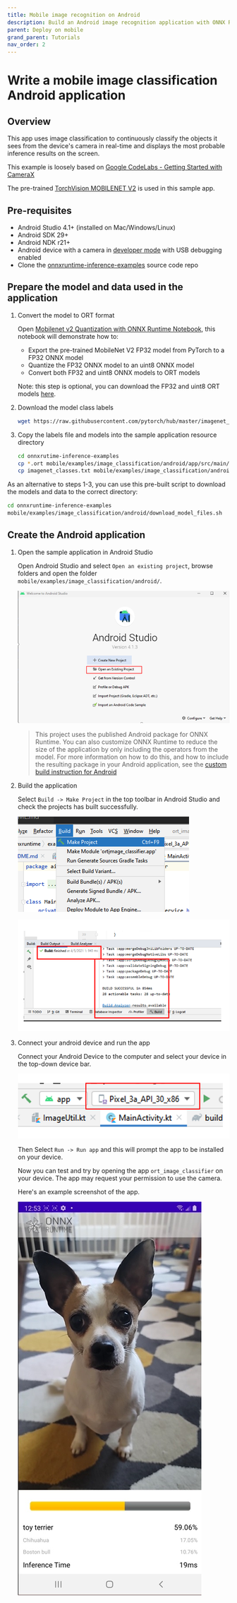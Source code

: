 ```yaml
---
title: Mobile image recognition on Android
description: Build an Android image recognition application with ONNX Runtime
parent: Deploy on mobile
grand_parent: Tutorials
nav_order: 2
---
```


# Write a mobile image classification Android application

## Overview

This app uses image classification to continuously classify the objects it sees from the device's camera in real-time and displays the most probable inference results on the screen.

This example is loosely based on [Google CodeLabs - Getting Started with CameraX](https://codelabs.developers.google.com/codelabs/camerax-getting-started)

The pre-trained [TorchVision MOBILENET V2](https://pytorch.org/hub/pytorch_vision_mobilenet_v2/) is used in this sample app.

## Pre-requisites

- Android Studio 4.1+ (installed on Mac/Windows/Linux)
- Android SDK 29+
- Android NDK r21+
- Android device with a camera in [developer mode](https://developer.android.com/studio/debug/dev-options) with USB debugging enabled
- Clone the [onnxruntime-inference-examples](https://github.com/microsoft/onnxruntime-inference-examples) source code repo

## Prepare the model and data used in the application

1. Convert the model to ORT format

   Open [Mobilenet v2 Quantization with ONNX Runtime Notebook](https://github.com/microsoft/onnxruntime-inference-examples/blob/main/quantization/notebooks/imagenet_v2/mobilenet.ipynb), this notebook will demonstrate how to:

   - Export the pre-trained MobileNet V2 FP32 model from PyTorch to a FP32 ONNX model
   - Quantize the FP32 ONNX model to an uint8 ONNX model
   - Convert both FP32 and uint8 ONNX models to ORT models

   Note: this step is optional, you can download the FP32 and uint8 ORT models [here](https://onnxruntimeexamplesdata.z13.web.core.windows.net/mobilenet_v2_ort_models.zip).

2. Download the model class labels

   ```bash
   wget https://raw.githubusercontent.com/pytorch/hub/master/imagenet_classes.txt
   ```

3. Copy the labels file and models into the sample application resource directory

   ```bash
   cd onnxrutime-inference-examples
   cp *.ort mobile/examples/image_classification/android/app/src/main/res/raw/
   cp imagenet_classes.txt mobile/examples/image_classification/android/app/src/main/res/raw/
   ```

As an alternative to steps 1-3, you can use this pre-built script to download the models and data to the correct directory:

```bash
cd onnxruntime-inference-examples
mobile/examples/image_classification/android/download_model_files.sh
```

## Create the Android application

1. Open the sample application in Android Studio

   Open Android Studio and select `Open an existing project`, browse folders and open the folder `mobile/examples/image_classification/android/`.

   ![Screenshot showing Android Studio Open an Existing Project](../../../images/android_image_classification_screenshot_1.png)

   > This project uses the published Android package for ONNX Runtime. You can also customize ONNX Runtime to reduce the size of the application by only including the operators from the model. For more information on how to do this, and how to include the resulting package in your Android application, see the [custom build instruction for Android](../../build/custom.md#android)

2. Build the application

   Select `Build -> Make Project` in the top toolbar in Android Studio and check the projects has built successfully.

   ![Screenshot showing Android Studio build command](../../../images/android_image_classification_screenshot_3.png)

   ![Screenshot showing successful build in Android Studio](../../../images/android_image_classification_screenshot_4.png)

3. Connect your android device and run the app

   Connect your Android Device to the computer and select your device in the top-down device bar.

   ![Screenshot showing connection to device in Android Studio](../../../images/android_image_classification_screenshot_5.png)

   Then Select `Run -> Run app` and this will prompt the app to be installed on your device.

   Now you can test and try by opening the app `ort_image_classifier` on your device. The app may request your permission to use the camera.

   Here's an example screenshot of the app.

   ![Screenshot showing an example classification of a toy terrier dog](../../../images/android_image_classification_screenshot_2.jpg)

